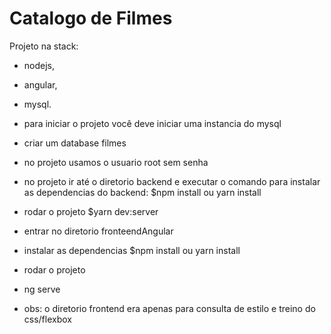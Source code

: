 # Catalogo de Filmes

Projeto na stack:
- nodejs,
- angular,
- mysql.


- para iniciar o projeto você deve iniciar uma instancia do mysql 
- criar um database filmes 
- no projeto usamos o usuario root sem senha
- no projeto ir até o diretorio backend e executar o comando para instalar as dependencias do backend:
$npm install ou yarn install 
- rodar o projeto
$yarn dev:server
- entrar no diretorio fronteendAngular 
- instalar as dependencias 
$npm install ou yarn install
- rodar o projeto
- ng serve

- obs: o diretorio frontend era apenas para consulta de estilo e treino do css/flexbox
